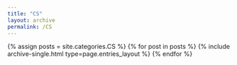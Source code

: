 ```yaml
---
title: "CS"
layout: archive
permalink: /CS
---
```



{% assign posts = site.categories.CS %}
{% for post in posts %} {% include archive-single.html type=page.entries_layout %} {% endfor %}
